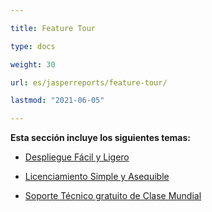 ```yaml
---

title: Feature Tour

type: docs

weight: 30

url: es/jasperreports/feature-tour/

lastmod: "2021-06-05"

---
```




**Esta sección incluye los siguientes temas:**



- [Despliegue Fácil y Ligero](/pdf/jasperreports/easy-and-lightweight-deployment/)

- [Licenciamiento Simple y Asequible](/pdf/jasperreports/simple-and-affordable-licensing/)

- [Soporte Técnico gratuito de Clase Mundial](/pdf/jasperreports/world-class-free-technical-support/)